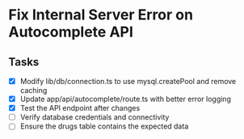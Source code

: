 # Fix Internal Server Error on Autocomplete API

## Tasks
- [x] Modify lib/db/connection.ts to use mysql.createPool and remove caching
- [x] Update app/api/autocomplete/route.ts with better error logging
- [x] Test the API endpoint after changes
- [ ] Verify database credentials and connectivity
- [ ] Ensure the drugs table contains the expected data
